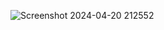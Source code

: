 ![Screenshot 2024-04-20 212552](https://github.com/IshwarTrada/Amazon-Product-Card-Using-React/assets/121044852/0389df50-12bc-4b4b-91ab-be1fe8f1f3c4)
